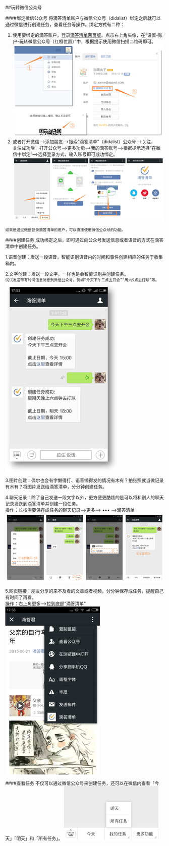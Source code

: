 ##玩转微信公众号

####绑定微信公众号
将滴答清单账户与微信公众号（didalist）绑定之后就可以通过微信进行创建任务，查看任务等操作。绑定方式有二种：
1.  使用要绑定的滴答账户，登录[滴答清单网页版](www.dida365.com)。点击右上角头像，在“设置-账户-玩转微信公众号（红框位置）”中，根据提示使用微信扫描二维码即可。<br ><img src="../images/wx1.png">
2.  或者打开微信–>添加朋友–>搜索“滴答清单”（didalist）公众号–>关注，<br/>关注成功后，打开公众号–>更多功能–>我的滴答账号–>根据提示选择“在微信中绑定”–>选择登录方式，输入账号即可成功绑定。<br ><img src="../images/wx2.png">

`如果是通过微信登录滴答清单的用户，可以直接使用微信公众号的功能。`

####创建任务
成功绑定之后，即可通过向公众号发送信息或者语音的方式在滴答清单中创建任务。

1.语音创建：发送一段语音，智能识别语音内的时间和事件创建相应的任务于收集箱内。


2.文字创建：发送一段文字，一样也是会智能识别并创建任务。<br/>`试试发送带有时间信息消息到微信公众号，例如“今天下午三点去开会”“周六9点去打球”等。`<br ><img src="../images/wx4.png">


3.图片创建：偶尔也会有字懒得打、语音懒得发的情况有木有？拍张照就当做记录有木有？将图片发送给滴答清单，分分钟创建任务。


4.聊天记录：除了自己发送一段文字以外，更方便更酷炫的是可以将和别人的聊天记录发送到滴答清单并创建一段任务。<br/>操作：长按需要保存成任务的聊天记录–>更多–> ••• –>滴答清单<br ><img src="../images/wx3.png">


5.网页链接：朋友分享的来不及看的文章或者视频，分分钟保存成任务，提醒自己有时间了再看。<br/>操作：右上角更多—>拉到底部“滴答清单”<br ><img src="../images/wx5.png" width="300px">

####查看任务
不仅可以通过微信公众号来创建任务，还可以在微信内查看「今天」「明天」和「所有任务」。
<img src="../images/wx6.png" width="300px">
